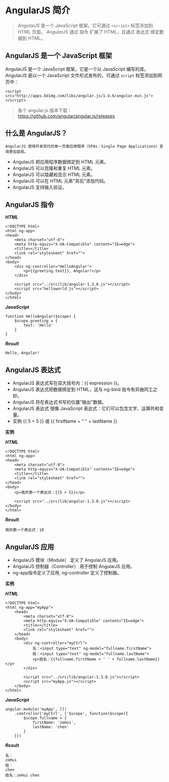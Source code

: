 # AngularJS 简介


> *AngularJS* 是一个 JavaScript 框架。它可通过 `<script>` 标签添加到 HTML 页面。
> *AngularJS* 通过 指令 扩展了 HTML，且通过 表达式 绑定数据到 HTML。


## AngularJS 是一个 JavaScript 框架


AngularJS 是一个 JavaScript 框架。它是一个以 JavaScript 编写的库。
AngularJS 是以一个 JavaScript 文件形式发布的，可通过 `script` 标签添加到网页中：


```
<script src="http://apps.bdimg.com/libs/angular.js/1.4.6/angular.min.js"></script>
```

> 各个 angular.js 版本下载： https://github.com/angular/angular.js/releases

## 什么是 AngularJS？

	AngularJS 使得开发现代的单一页面应用程序（SPAs：Single Page Applications）变得更加容易。

- AngularJS 把应用程序数据绑定到 HTML 元素。
- AngularJS 可以克隆和重复 HTML 元素。
- AngularJS 可以隐藏和显示 HTML 元素。
- AngularJS 可以在 HTML 元素"背后"添加代码。
- AngularJS 支持输入验证。

## AngularJS 指令

***HTML***

```
<!DOCTYPE html>
<html ng-app>
<head>
	<meta charset="utf-8">
	<meta http-equiv="X-UA-Compatible" content="IE=edge">
	<title></title>
	<link rel="stylesheet" href="">
</head>
<body>
	<div ng-controller="HelloAngular">
		<p>{{greeting.text}}, Angular!</p>
	</div>

	<script src="../src/lib/angular-1.3.0.js"></script>
	<script src="helloworld.js"></script>
</body>
</html>
```

***JavaScript***

```
function HelloAngular($scope) {
	$scope.greeting = {
		text: 'Hello'
	}
}
```

***Result***

```
Hello, Angular!
```

## AngularJS 表达式

- AngularJS 表达式写在双大括号内：{{ expression }}。
- AngularJS 表达式把数据绑定到 HTML，这与 ng-bind 指令有异曲同工之妙。
- AngularJS 将在表达式书写的位置"输出"数据。
- AngularJS 表达式 很像 JavaScript 表达式：它们可以包含文字、运算符和变量。
- 实例 {{ 5 + 5 }} 或 {{ firstName + " " + lastName }}


**实例**

***HTML***

```
<!DOCTYPE html>
<html ng-app>
<head>
	<meta charset="utf-8">
	<meta http-equiv="X-UA-Compatible" content="IE=edge">
	<title></title>
	<link rel="stylesheet" href="">
</head>
<body>
	<p>我的第一个表达式：{{5 + 5}}</p>

	<script src="../src/lib/angular-1.3.0.js"></script>
</body>
</html>
```

***Result***

```
我的第一个表达式：10
```

## AngularJS 应用

- AngularJS 模块（Module） 定义了 AngularJS 应用。
- AngularJS 控制器（Controller） 用于控制 AngularJS 应用。
- ng-app指令定义了应用, ng-controller 定义了控制器。


**实例**

***HTML***

```
<!DOCTYPE html>
<html ng-app="myApp">
	<head>
		<meta charset="utf-8">
		<meta http-equiv="X-UA-Compatible" content="IE=edge">
		<title></title>
		<link rel="stylesheet" href="">
	</head>
	<body>
		<div ng-controller="myCtrl">
			名：<input type="text" ng-model="fullname.firstName">
			姓：<input type="text" ng-model="fullname.lastName">
			<p>姓名：{{fullname.firstName + ' ' + fullname.lastName}}</p>
		</div>
		
		<script src="../src/lib/angular-1.3.0.js"></script>
		<script src="myApp.js"></script>
	</body>
</html>
```

***JavaScript***

```
angular.module('myApp', [])
	.controller('myCtrl', ['$scope', function($scope){
		$scope.fullname = {
			firstName: 'zeHui',
			lastName: 'chen'
		}
	}])
```

***Result***

```
名：
zeHui
姓：
chen
姓名：zeHui chen
```